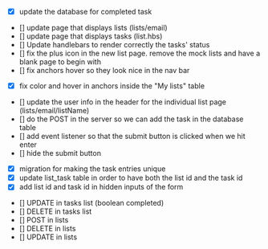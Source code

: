 * [X] update the database for completed task
* [] update page that displays lists (lists/email)
* [] update page that displays tasks (list.hbs)
* [] Update handlebars to render correctly the tasks' status
* [] fix the plus icon in the new list page. remove the mock lists and have a blank page to begin with
* [] fix anchors hover so they look nice in the nav bar
* [X] fix color and hover in anchors inside the "My lists" table
* [] update the user info in the header for the individual list page (lists/email/listName)
* [] do the POST in the server so we can add the task in the database table
* [] add event listener so that the submit button is clicked when we hit enter
* [] hide the submit button
* [X] migration for making the task entries unique
* [X] update list_task table in order to have both the list id and the task id
* [X] add list id and task id in hidden inputs of the form
* [] UPDATE in tasks list (boolean completed)
* [] DELETE in tasks list
* [] POST in lists
* [] DELETE in lists
* [] UPDATE in lists
